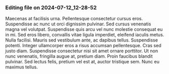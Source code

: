 

### Editing file on 2024-07-12_12-28-52

Maecenas at facilisis urna. Pellentesque consectetur cursus eros. Suspendisse ac nunc ut orci dignissim pulvinar. Sed cursus venenatis magna vel volutpat. Suspendisse quis arcu vel nunc molestie consequat eu in mi. Sed eros libero, convallis vitae ligula imperdiet, eleifend iaculis metus. Nulla facilisi. Mauris sed vestibulum ante, ac dapibus tellus. Suspendisse potenti.
Integer ullamcorper eros a risus accumsan pellentesque. Cras sed justo diam. Suspendisse consectetur nisi sit amet ornare porttitor. Ut non nunc venenatis, fringilla augue at, pretium diam. Proin faucibus blandit pulvinar. Sed lectus felis, pretium vel est at, auctor tristique sem. Nunc eu maximus tellus.


